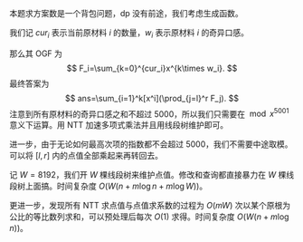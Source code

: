 本题求方案数是一个背包问题，dp 没有前途，我们考虑生成函数。

我们记 $cur_i$ 表示当前原材料 $i$ 的数量，$w_i$ 表示原材料 $i$ 的奇异口感。

那么其 OGF 为 
$$
F_i=\sum_{k=0}^{cur_i}x^{k\times w_i}.
$$
最终答案为
$$
ans=\sum_{i=1}^k[x^i](\prod_{j=l}^r F_j).
$$
注意到所有原材料的奇异口感之和不超过 $5000$，所以我们只需要在 $\bmod x^{5001}$ 意义下运算。用 NTT 加速多项式乘法并且用线段树维护即可。

进一步，由于无论如何最高次项的指数都不会超过 $5000$，我们不需要中途取模。可以将 $[l,r]$ 内的点值全部乘起来再转回去。

记 $W=8192$，我们开 $W$ 棵线段树来维护点值。修改和查询都直接暴力在 $W$ 棵线段树上面搞。时间复杂度 $O(W(n+m\log n+m\log W))$。

更进一步，发现所有 NTT 求点值与点值求系数的过程为 $O(mW)$ 次以某个原根为公比的等比数列求和，可以预处理后每次 $O(1)$ 求得。时间复杂度 $O(W(n+m\log n))$。
